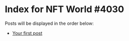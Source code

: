# Index for NFT World #4030
Posts will be displayed in the order below:

- [Your first post](./001-first.md)

